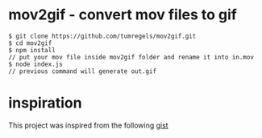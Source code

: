 # mov2gif - convert mov files to gif

    $ git clone https://github.com/tumregels/mov2gif.git
    $ cd mov2gif
    $ npm install
    // put your mov file inside mov2gif folder and rename it into in.mov
    $ node index.js
    // previous command will generate out.gif


# inspiration

This project was inspired from the following [gist](https://gist.github.com/dergachev/4627207)